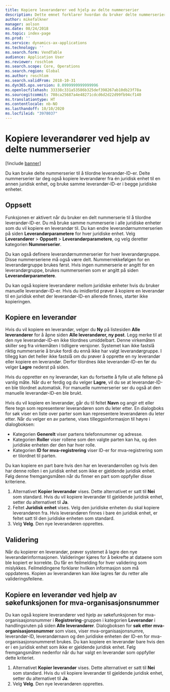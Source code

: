 ```yaml
---
title: Kopiere leverandører ved hjelp av delte nummerserier
description: Dette emnet forklarer hvordan du bruker delte nummerserier til å kopiere en leverandør til en annen juridisk enhet og samtidig beholde samme leverandør-ID.
author: mikefalkner
manager: aolson
ms.date: 08/24/2018
ms.topic: index-page
ms.prod: ''
ms.service: dynamics-ax-applications
ms.technology: ''
ms.search.form: VendTable
audience: Application User
ms.reviewer: roschlom
ms.search.scope: Core, Operations
ms.search.region: Global
ms.author: roschlom
ms.search.validFrom: 2018-10-31
ms.dyn365.ops.version: 8.0999999999999996
ms.openlocfilehash: 33338c331a53586b325def398267ab10db23f78a
ms.sourcegitcommit: 708ca25687a4e48271cdcd6d2d22d99fb94cf140
ms.translationtype: HT
ms.contentlocale: nb-NO
ms.lasthandoff: 10/10/2020
ms.locfileid: "3978037"
---
```

# <a name="copy-vendors-by-using-shared-number-sequences"></a>Kopiere leverandører ved hjelp av delte nummerserier

[!include [banner](../includes/banner.md)]

Du kan bruke delte nummerserier til å tilordne leverandør-ID-er. Delte nummerserier lar deg også kopiere leverandører fra én juridisk enhet til en annen juridisk enhet, og bruke samme leverandør-ID-er i begge juridiske enheter.

## <a name="setup"></a>Oppsett

Funksjonen er aktivert når du bruker en delt nummerserie til å tilordne leverandør-ID-er. Du må bruke samme nummerserie i alle juridiske enheter som du vil kopiere en leverandør til. Du kan endre leverandørnummerserien på siden **Leverandørparametere** for hver juridiske enhet. Velg **Leverandører** \> **Oppsett** \> **Leverandørparametere**, og velg deretter kategorien **Nummerserier**.

Du kan også definere leverandørnummerserier for hver leverandørgruppe. Disse nummerseriene må også være delt. Nummerrekkefølgen for en leverandørgruppe brukes først. Hvis ingen nummerserie er angitt for en leverandørgruppe, brukes nummerserien som er angitt på siden **Leverandørparametere**.

Du kan også kopiere leverandører mellom juridiske enheter hvis du bruker manuelle leverandør-ID-er. Hvis du imidlertid prøver å kopiere en leverandør til en juridisk enhet der leverandør-ID-en allerede finnes, starter ikke kopieringen.

## <a name="copy-a-vendor"></a>Kopiere en leverandør

Hvis du vil kopiere en leverandør, velger du **Ny** på listesiden **Alle leverandører** for å åpne siden **Alle leverandører, ny post**. Legg merke til at den nye leverandør-ID-en ikke tilordnes umiddelbart. Denne virkemåten skiller seg fra virkemåten i tidligere versjoner. Systemet kan ikke fastslå riktig nummerserie å bruke fordi du ennå ikke har valgt leverandørgruppe. I tillegg kan det heller ikke fastslå om du prøver å opprette en ny leverandør eller kopiere en leverandør. Derfor tilordnes ikke leverandør-ID-en før du velger **Lagre** nederst på siden.

Hvis du oppretter en ny leverandør, kan du fortsette å fylle ut alle feltene på vanlig måte. Når du er ferdig og du velger **Lagre**, vil du se at leverandør-ID-en ble tilordnet automatisk. For manuelle nummerserier ser du også at den manuelle leverandør-ID-en ble brukt.

Hvis du vil kopiere en leverandør, går du til feltet **Navn** og angir ett eller flere tegn som representerer leverandøren som du leter etter. En dialogboks for søk viser en liste over parter som kan representere leverandøren du leter etter. Når du velger en av partene, vises tilleggsinformasjon til høyre i dialogboksen:

- Kategorien **Generelt** viser partens telefonnummer og adresse.
- Kategorien **Roller** viser rollene som den valgte parten kan ha, og den juridiske enheten der den har hver rolle.
- Kategorien **ID for mva-registrering** viser ID-er for mva-registrering som er tilordnet til parten.

Du kan kopiere en part bare hvis den har en leverandørrollen og hvis den har denne rollen i en juridisk enhet som ikke er gjeldende juridisk enhet. Følg denne fremgangsmåten når du finner en part som oppfyller disse kriteriene.

1. Alternativet **Kopier leverandør** vises. Dette alternativet er satt til **Nei** som standard. Hvis du vil kopiere leverandør til gjeldende juridisk enhet, setter du alternativet til **Ja**. 
2. Feltet **Juridisk enhet** vises. Velg den juridiske enheten du skal kopiere leverandøren fra. Hvis leverandøren finnes i bare én juridisk enhet, er feltet satt til den juridiske enheten som standard.
3. Velg **Velg**. Den nye leverandøren opprettes.

## <a name="validation"></a>Validering

Når du kopierer en leverandør, prøver systemet å lagre den nye leverandørinformasjonen. Valideringer kjøres for å bekrefte at dataene som ble kopiert er korrekte. Du får en feilmelding for hver validering som mislykkes. Feilmeldingene forklarer hvilken informasjon som må oppdateres. Kopien av leverandøren kan ikke lagres før du retter alle valideringsfeilene.

## <a name="copy-a-vendor-by-using-the-tax-exempt-number-search-feature"></a>Kopiere en leverandør ved hjelp av søkefunksjonen for mva-organisasjonsnummer

Du kan også kopiere leverandører ved hjelp av søkefunksjonen for mva-organisasjonsnummer i **Registrering**-gruppen i kategorien **Leverandør** i handlingsruten på siden **Alle leverandører**. Dialogboksen for **søk etter mva-organisasjonsnummer** som vises, viser mva-organisasjonsnumre, leverandør-ID, leverandørnavn og den juridiske enheten der ID-en for mva-organisasjonsnummeret brukes. Du kan kopiere en leverandør bare hvis den er i en juridisk enhet som ikke er gjeldende juridisk enhet. Følg fremgangsmåten nedenfor når du har valgt en leverandør som oppfyller dette kriteriet.

1. Alternativet **Kopier leverandør** vises. Dette alternativet er satt til **Nei** som standard. Hvis du vil kopiere leverandør til gjeldende juridisk enhet, setter du alternativet til **Ja**.
2. Velg **Velg**. Den nye leverandøren opprettes.
